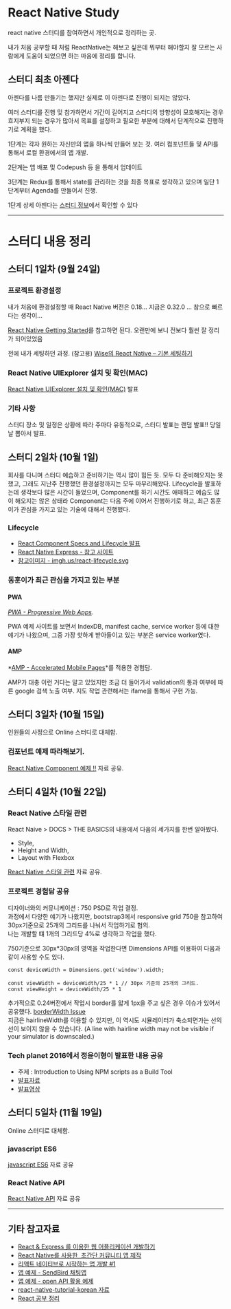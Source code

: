 # React Native Study

react native 스터디를 참여하면서 개인적으로 정리하는 곳.

내가 처음 공부할 때 처럼 ReactNative는 해보고 싶은데 뭐부터 해야할지 잘 모르는 사람에게 도움이 되었으면 하는 마음에 정리를 합니다.

## 스터디 최초 아젠다

아젠다를 나름 만들기는 했지만 실제로 이 아젠다로 진행이 되지는 않았다.

여러 스터디를 진행 및 참가하면서 기간이 길어지고 스터디의 방향성이 모호해지는 경우 흐지부지 되는 경우가 많아서 목표를 설정하고 필요한 부분에 대해서 단계적으로 진행하기로 계획을 했다. 

1단계는 각자 원하는 자신만의 앱을 하나씩 만들어 보는 것. 여러 컴포넌트들 및 API를 통해서 로컬 환경에서의 앱 개발.

2단계는 앱 배포 및 Codepush 등 을 통해서 업데이트

3단계는 Redux를 통해서 state를 관리하는 것을 최종 목표로 생각하고 있으며 일단 1단계부터 Agenda를 만들어서 진행.

1단계 상세 아젠다는 [스터디 정보](https://github.com/kjk7034/ReactNativeStudy/blob/master/docs/StudyAgenda.md)에서 확인할 수 있다 

*****

# 스터디 내용 정리

## 스터디 1일차 (9월 24일)

### 프로젝트 환경설정

내가 처음에 환경설정할 때 React Native 버전은 0.18... 지금은 0.32.0 ... 참으로 빠르다는 생각이... 

[React Native Getting Started](https://facebook.github.io/react-native/docs/getting-started.html)를 참고하면 된다. 오랜만에 보니 전보다 훨씬 잘 정리가 되어있었음

전에 내가 세팅하던 과정. (참고용) [Wise의 React Native – 기본 세팅하기](http://wagunblog.com/wp/?p=1855)

### React Native UIExplorer 설치 및 확인(MAC)

[React Native UIExplorer 설치 및 확인(MAC)](http://wagunblog.com/wp/?p=2144) 발표

### 기타 사항

스터디 장소 및 일정은 상황에 따라 주마다 유동적으로, 스터디 발표는 랜덤 발표!! 당일날 뽑아서 발표.

## 스터디 2일차 (10월 1일)

회사를 다니며 스터디 예습하고 준비하기는 역시 많이 힘든 듯. 모두 다 준비해오지는 못했고, 그래도 지난주 진행했던 환경설정까지는 모두 마무리해왔다.
Lifecycle을 발표하는데 생각보다 많은 시간이 들었으며, Component를 하기 시간도 애매하고 예습도 많이 해오지는 않은 상태라 Component는 다음 주에 이어서 진행하기로 하고, 최근 동훈이가 관심을 가지고 있는 기술에 대해서 진행했다.  

### Lifecycle

* [React Component Specs and Lifecycle 발표](https://github.com/kjk7034/ReactLifecycle)
* [React Native Express - 참고 사이트](http://www.reactnativeexpress.com/)
* [참고이미지 - imgh.us/react-lifecycle.svg](http://imgh.us/react-lifecycle.svg)

### 동훈이가 최근 관심을 가지고 있는 부분

#### PWA

*[PWA - Progressive Web Apps](https://developers.google.com/web/progressive-web-apps/)*.

PWA 예제 사이트를 보면서 IndexDB, manifest cache, service worker 등에 대한 얘기가 나왔으며, 그중 가장 핫하게 받아들이고 있는 부분은 service worker였다.
  
#### AMP
 
*[AMP - Accelerated Mobile Pages](https://www.ampproject.org/)*를 적용한 경험담.

AMP가 대충 이런 거다는 알고 있었지만 조금 더 들어가서 validation의 통과 여부에 따른 google 검색 노출 여부.
지도 작업 관련해서는 ifame을 통해서 구현 가능.  

## 스터디 3일차 (10월 15일)

인원들의 사정으로 Online 스터디로 대체함.

### 컴포넌트 예제 따라해보기.

[React Native Component 예제 !!](https://github.com/kjk7034/ReactNativeComponentEx) 자료 공유.

## 스터디 4일차 (10월 22일)

### React Native 스타일 관련
React Naive > DOCS > THE BASICS의 내용에서 다음의 세가지를 한번 알아봤다.
* Style,
* Height and Width,
* Layout with Flexbox

[React Native 스타일 관련](https://github.com/kjk7034/ReactNativeStyling) 자료 공유.

### 프로젝트 경험담 공유

디자이너와의 커뮤니케이션 : 750 PSD로 작업 결정.  
과정에서 다양한 얘기가 나왔지만, bootstrap3에서 responsive grid 750을 참고하여 30px기준으로 25개의 그리드를 나눠서 작업하기로 협의.  
나는 개발할 떄 1개의 그리드당 4%로 생각하고 작업을 했다.  

750기준으로 30px*30px의 영역을 작업한다면 Dimensions API를 이용하여 다음과 같이 사용할 수도 있다. 
```
const deviceWidth = Dimensions.get('window').width;

const viewWidth = deviceWidth/25 * 1 // 30px 기준의 25개의 그리드. 
const viewHeight = deviceWidth/25 * 1
```

추가적으로 0.24버전에서 작업시 border를 얇게 1px을 주고 싶은 경우 이슈가 있어서 공유했다. [borderWidth Issue](http://wagunblog.com/wp/?p=1976)  
지금은 hairlineWidth를 이용할 수 있지만, 이 역시도 시뮬레이터가 축소되면가는 선의 선이 보이지 않을 수 있습니다. (A line with hairline width may not be visible if your simulator is downscaled.)

### Tech planet 2016에서 정윤이형이 발표한 내용 공유

* 주제 : Introduction to Using NPM scripts as a Build Tool
* [발표자료](http://readme.skplanet.com/wp-content/uploads/%ED%8A%B8%EB%9E%993-3.Introduction-to-Using-NPM-scripts-as-a-Build-Tool.without-Gulp-or-Grunt_%EB%B0%B0%ED%8F%AC.pdf) 
* [발표영상](https://readme.skplanet.com/?p=13267)

## 스터디 5일차 (11월 19일)

Online 스터디로 대체함.

### javascript ES6
[javascript ES6](https://github.com/seye2/es6) 자료 공유

### React Native API
[React Native API](https://github.com/kjk7034/ReactNativeStudy/blob/master/docs/ReactNativeAPI.md) 자료 공유

*****

## 기타 참고자료

* [React & Express 를 이용한 웹 어플리케이션 개발하기](https://www.inflearn.com/course/react-%EA%B0%95%EC%A2%8C-velopert/)
* [React Native를 사용한  초간단 커뮤니티 앱 제작](http://www.slideshare.net/taggon/react-native)
* [리액트 네이티브로 시작하는 앱 개발 #1](https://realm.io/kr/news/react-native/)
* [앱 예제 - SendBird 채팅앱](http://blog.sendbird.com/ko/tutorialreact-native%EC%97%90%EC%84%9C-%EC%B1%84%ED%8C%85-%EA%B5%AC%ED%98%84%ED%95%98%EA%B8%B0/)
* [앱 예제 - open API 활용 예제](https://github.com/kjk7034/RealTimeEmergencyDepartmentInfo)
* [react-native-tutorial-korean 자료](https://g6ling.gitbooks.io/react-native-tutorial-korean/content/1-1ko.html)
* [React 공부 정리](http://www.sangkon.com/2016/08/02/react-study-01/)
